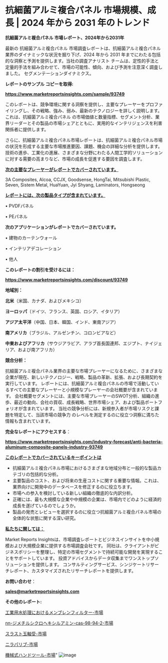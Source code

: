 # 抗細菌アルミ複合パネル 市場規模、成長 | 2024 年から 2031 年のトレンド

<strong>抗細菌アルミ複合パネル 市場レポート、2024年から2031年</strong>

最新の 抗細菌アルミ複合パネル 市場調査レポートは、抗細菌アルミ複合パネル 業界のダイナミックな状況を掘り下げ、2024 年から 2031 年までにわたる包括的な洞察と予測を提供します。当社の調査アナリスト チームは、定性的手法と定量的手法を組み合わせて、市場の可能性、傾向、および予測を注意深く調査しました。 セグメンテーションダイナミクス。



<strong>レポートのサンプル コピーを取得:</strong> <a href=https://www.marketreportsinsights.com/sample/93749>

<strong><u>https://www.marketreportsinsights.com/sample/93749</u></strong></a>

このレポートは、競争環境に関する洞察を提供し、主要なプレーヤーをプロファイリングし、その戦略、強み、弱み、最新のテクノロジーを詳しく説明します。 これは、抗細菌アルミ複合パネル の市場価値と数量指標、セグメント分析、業界リーダーとその製品の市場シェアとともに、実用的なインテリジェンスを利害関係者に提供します。

さらに、抗細菌アルミ複合パネル市場レポートは、抗細菌アルミ複合パネル市場の状況を形成する主要な市場推進要因、課題、機会の詳細な分析を提供します。 技術の進歩、工業化の進展、さまざまな分野にわたる人間工学的ソリューションに対する需要の高まりなど、市場の成長を促進する要因を調査します。



<strong><u>次の主要なプレーヤーがレポートでカバーされています。</u></strong>

3A Composites, Alcoa, CCJX, Goodsense, HongTai, Mitsubishi Plastic, Seven, Sistem Metal, HuaYuan, Jyi Shyang, Laminators, Hongseong



<strong><u><b>レポートには、次の製品タイプが含まれています。</b></u></strong>

• PVDFパネル

• PEパネル



<strong><b>次のアプリケーションがレポートでカバーされています。</b></strong>

• 建物のカーテンウォール

• インテリアデコレーション

• 他人



<strong><b>このレポートの割引を受けるには：</b></strong><a href=https://www.marketreportsinsights.com/discount/93749>

<strong><u>https://www.marketreportsinsights.com/discount/93749</u></strong></a>



<strong>地域別：</strong>



<strong>北米</strong>（米国、カナダ、およびメキシコ）



<strong>ヨーロッパ</strong>（ドイツ、フランス、英国、ロシア、イタリア）



<strong>アジア太平洋</strong>（中国、日本、韓国、インド、東南アジア）



<strong>南アメリカ</strong>（ブラジル、アルゼンチン、コロンビアなど）



<strong>中東およびアフリカ</strong>（サウジアラビア、アラブ首長国連邦、エジプト、ナイジェリア、および南アフリカ）



<strong>競合分析：</strong>

抗細菌アルミ複合パネル業界の主要な市場プレーヤーになるために、さまざまな企業が現在、新しいテクノロジー、戦略、製品の革新、拡張、および長期契約を実行しています。 レポートには、抗細菌アルミ複合パネルの市場で活動しているすべての主要なプレーヤーと小規模なプレーヤーの会社概要が含まれています。 会社概要セグメントには、主要な市場プレーヤーのSWOT分析、組織の進歩、最近の動向、会社の買収、成長戦略、世界市場シェア、および製品ポートフォリオが含まれています。 当社の競争分析には、新規参入者が市場リスクと課題を特定して、当該市場の競争力 のレベルを測定するのに役立つ洞察に満ちた情報も含まれています。



<strong>完全なレポートにアクセスする</strong>：

<a href=https://www.marketreportsinsights.com/industry-forecast/anti-bacteria-aluminum-composite-panels-industry-93749>

<strong><u>https://www.marketreportsinsights.com/industry-forecast/anti-bacteria-aluminum-composite-panels-industry-93749</u></strong></a>



<strong><u><b>このレポートでカバーされているキーポイントは</b></u></strong>
<ul>
  <li>抗細菌アルミ複合パネル市場におけるさまざまな地域分布と一般的な製品カテゴリの包括的な分析。</li>
  <li>主要製品のコスト、および将来の生産コストに関する重要な情報。これは、業界向けに開発中のデータベースを修正するのに役立ちます。</li>
  <li>市場への参入を検討している新しい組織の徹底的な内訳分析。</li>
  <li>正確には、最も大規模な企業や中規模の企業は、市場内でどのように経済的成長を遂げているのでしょうか。</li>
  <li>製品の発売とレビューを選択するのに役立つ抗細菌アルミ複合パネル市場の全体的な状態に関する深い研究。</li>
</ul>


<strong><u><b>私たちに関しては：</b></u></strong>

Market Reports Insightsは、市場調査レポートとビジネスインサイトを中小規模および大規模企業に提供する市場調査会社です。 同社は、クライアントがビジネスポリシーを整理し、特定の市場セグメントで持続可能な開発を実現することをサポートしています。 投資アドバイスからデータ収集までワンストップソリューションを提供します。 コンサルティングサービス、シンジケートリサーチレポート、カスタマイズされたリサーチレポートを提供します。



<strong><b>お問い合わせ</b></strong>：

<a href=mailto:sales@marketreportsinsights.com>

<strong><u>sales@marketreportsinsights.com</u></strong></a>



<strong>その他のレポート:</strong>

<a href=https://www.linkedin.com/pulse/工業用水処理におけるメンブレンフィルター-市場-2023-最新の-cagr-x3kef/>工業用水処理におけるメンブレンフィルター-市場</a>

<a href=https://www.linkedin.com/pulse/nn-ジメチルシクロヘキシルアミン-cas-98-94-2-市場-2023-thtdf/>nn-ジメチルシクロヘキシルアミン-cas-98-94-2-市場</a>

<a href=https://www.linkedin.com/pulse/スラスト玉軸受-市場-2023-年のダイナミクスとビジネストレンド-2030-gsdnf/>スラスト玉軸受-市場</a>

<a href=https://www.linkedin.com/pulse/ニラパリブ-市場-2030-年までの需要に焦点を当てた-2023-年調査レポート-pr-news-hub-yataf/>ニラパリブ-市場</a>

<a href=https://www.linkedin.com/pulse/機械式ハンドツール-市場-2023-新興市場-将来の動向と市場需要-2030-lyfwf/>機械式ハンドツール-市場</a>"
![image](https://github.com/gayatriri2/Market-Trends/assets/166717496/bf2dc181-4b6e-459e-80ac-2c4e93e0cb0f)
